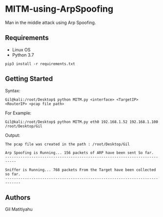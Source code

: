 # MITM-using-ArpSpoofing
Man in the middle attack using Arp Spoofing.

## Requirements
* Linux OS
* Python 3.7 
```
pip3 install -r requirements.txt 
```

## Getting Started
Syntax:
```
Gil@kali:/root/Desktop$ python MITM.py <interface> <TargetIP> <RouterIP> <pcap file path>
```
For Example:
```
Gil@kali:/root/Desktop$ python MITM.py eth0 192.168.1.52 192.168.1.100 /root/Desktop/Gil
```
Output:
```
The pcap file was created in the path : /root/Desktop/Gil

Arp Spoofing is Running... 156 packets of ARP have been sent So far.
---------------------------------------------------------------------------

Sniffer is Running... 768 packets From the Target have been collected so far.
-----------------------------------------------------------------------------
```
## Authors
Gil Matitiyahu
